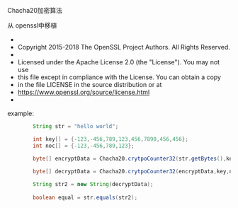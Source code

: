 Chacha20加密算法

从 openssl中移植


*
* Copyright 2015-2018 The OpenSSL Project Authors. All Rights Reserved.
*
* Licensed under the Apache License 2.0 (the "License").  You may not use
* this file except in compliance with the License.  You can obtain a copy
* in the file LICENSE in the source distribution or at
* https://www.openssl.org/source/license.html
*


example:

```java
        String str = "hello world";

        int key[] = {-123,-456,789,123,456,7890,456,456};
        int noc[] = {-123,-456,789,123};

        byte[] encryptData = Chacha20.crytpoCounter32(str.getBytes(),key,noc);

        byte[] decryptData = Chacha20.crytpoCounter32(encryptData,key,noc);
        
        String str2 = new String(decryptData);
        
        boolean equal = str.equals(str2);
```
